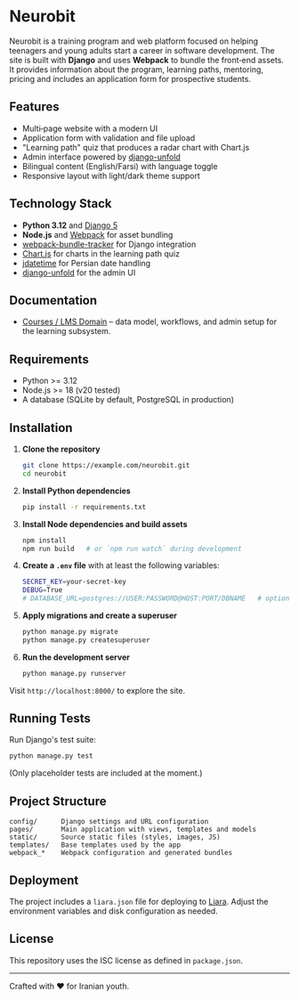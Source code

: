 # Neurobit

Neurobit is a training program and web platform focused on helping teenagers and young adults start a career in software development. The site is built with **Django** and uses **Webpack** to bundle the front‑end assets. It provides information about the program, learning paths, mentoring, pricing and includes an application form for prospective students.

## Features

- Multi‑page website with a modern UI
- Application form with validation and file upload
- "Learning path" quiz that produces a radar chart with Chart.js
- Admin interface powered by [django-unfold](https://github.com/unfoldadmin/django-unfold)
- Bilingual content (English/Farsi) with language toggle
- Responsive layout with light/dark theme support

## Technology Stack

- **Python 3.12** and [Django 5](https://www.djangoproject.com/)
- **Node.js** and [Webpack](https://webpack.js.org/) for asset bundling
- [webpack-bundle-tracker](https://github.com/django-webpack/django-webpack-loader) for Django integration
- [Chart.js](https://www.chartjs.org/) for charts in the learning path quiz
- [jdatetime](https://github.com/slashmili/python-jalali) for Persian date handling
- [django-unfold](https://github.com/unfoldadmin/django-unfold) for the admin UI

## Documentation

- [Courses / LMS Domain](./docs/courses.md) – data model, workflows, and admin setup for the learning subsystem.

## Requirements

- Python >= 3.12
- Node.js >= 18 (v20 tested)
- A database (SQLite by default, PostgreSQL in production)

## Installation

1. **Clone the repository**
   ```bash
   git clone https://example.com/neurobit.git
   cd neurobit
   ```
2. **Install Python dependencies**
   ```bash
   pip install -r requirements.txt
   ```
3. **Install Node dependencies and build assets**
   ```bash
   npm install
   npm run build   # or `npm run watch` during development
   ```
4. **Create a `.env` file** with at least the following variables:
   ```bash
   SECRET_KEY=your-secret-key
   DEBUG=True
   # DATABASE_URL=postgres://USER:PASSWORD@HOST:PORT/DBNAME   # optional
   ```
5. **Apply migrations and create a superuser**
   ```bash
   python manage.py migrate
   python manage.py createsuperuser
   ```
6. **Run the development server**
   ```bash
   python manage.py runserver
   ```

Visit `http://localhost:8000/` to explore the site.

## Running Tests

Run Django's test suite:
```bash
python manage.py test
```
(Only placeholder tests are included at the moment.)

## Project Structure

```
config/      Django settings and URL configuration
pages/       Main application with views, templates and models
static/      Source static files (styles, images, JS)
templates/   Base templates used by the app
webpack_*    Webpack configuration and generated bundles
```

## Deployment

The project includes a `liara.json` file for deploying to [Liara](https://liara.ir/). Adjust the environment variables and disk configuration as needed.

## License

This repository uses the ISC license as defined in `package.json`.

---
Crafted with ❤️ for Iranian youth.
